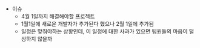 - 이슈 
	- 4월 1일까지 해결해야할 프로젝트
	- 1월1일에 새로운 개발자가 추가된다 했으나 2월 1일에 추가됨
	- 일정은 맞춰야하는 상황인데, 이 일정에 대한 사과가 있으면 팀원들의 마음이 덜 상하지 않을까